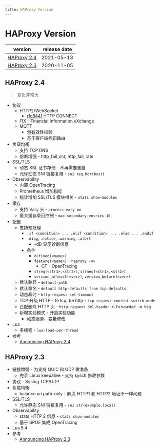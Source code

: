 ```yaml
---
title: HAProxy Version
---
```


# HAProxy Version

| version       | release date |
| ------------- | ------------ |
| [HAProxy 2.4] | 2021-05-13   |
| [HAProxy 2.3] | 2020-11-05   |

[haproxy 2.4]: #haproxy-24
[haproxy 2.3]: #haproxy-23

## HAProxy 2.4

> 变化非常大

- 协议
  - HTTP2/WebSocket
    - [rfc8441](https://tools.ietf.org/html/rfc8441) HTTP CONNECT
  - FIX - Financial Information eXchange
  - MQTT
    - 包有效性校验
    - 基于客户端标识路由
- 负载均衡
  - 支持 TCP DNS
  - 熔断增强 - http_fail_cnt, http_fail_rate
- SSL/TLS
  - 动态 SSL 证书存储 - 不再需要重启
  - 允许动态 SNI 链接复用 - `sni req.hdr(host)`
- Observability
  - 内置 OpenTracing
  - Prometheus 增加指标
  - 统计增加 SSL/TLS 模块相关 - `stats show-modules`
- 缓存
  - 支持 Vary 头 - `process-vary on`
  - 最大缓存条目控制 - `max-secondary-entries 10`
- 配置
  - 支持预处理
    - `.if <condition> ... .elif <condition> ... .else ... .endif`
    - `.diag`, `.notice`, `.warning`, `.alert`
      - -dD 显示诊断信息
    - 条件
      - `defined(<name>)`
      - `feature(<name>)` - `haproxy -vv`
        - OT - OpenTracing
      - `streq(<str1>,<str2>)`, `strneq(<str1>,<str2>)`
      - `version_atleast(<ver>)`, `version_before(<ver>)`
  - 默认路径 - `default-path`
  - 默认命名 - `default http-defaults from tcp-defaults`
  - 动态超时 - `http-request set-timeout`
  - TCP 升级 HTTP - fe tcp, be http - `tcp-request content switch-mode`
  - 匹配删除 HTTP 头 - `http-request del-header X-Forwarded -m beg`
  - 新增实验模式 - 开启实验功能
    - 动态服务、变量修改
- Lua
  - 多线程 - `lua-load-per-thread`
- 参考
  - [Announcing HAProxy 2.4](https://www.haproxy.com/blog/announcing-haproxy-2-4)

## HAProxy 2.3

- 链接增强 - 为支持 QUIC 和 UDP 做准备
  - 完善 Linux keepalive - 支持 sysctl 修改参数
- 协议 - Syslog TCP/UDP
- 负载均衡
  - balance uri path-only - 解决 HTTP1 和 HTTP2 地址不一样问题
- SSL/TLS
  - 允许静态 SNI 链接复用 - `sni str(example.local)`
- Observability
  - stats HTTP 2 信息 - `stats show-modules`
  - 基于 SPOE 集成 OpenTracing
- Lua 5.4
- 参考
  - [Announcing HAProxy 2.3](https://www.haproxy.com/blog/announcing-haproxy-2-3)
